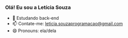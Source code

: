 ### Olá! Eu sou a Letícia Souza

- 🌱 Estudando back-end
- 📫 Contate-me: leticia.souzaprogramacao@gmail.com
- 😄 Pronouns: ela/dela
